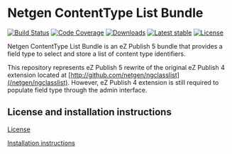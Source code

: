 Netgen ContentType List Bundle
==============================

[![Build Status](https://img.shields.io/travis/netgen/NetgenContentTypeListBundle.svg?style=flat-square)](https://travis-ci.org/netgen/NetgenContentTypeListBundle)
[![Code Coverage](https://img.shields.io/codecov/c/github/netgen/NetgenContentTypeListBundle.svg?style=flat-square)](https://codecov.io/gh/netgen/NetgenContentTypeListBundle)
[![Downloads](https://img.shields.io/packagist/dt/netgen/content-type-list-bundle.svg?style=flat-square)](https://packagist.org/packages/netgen/content-type-list-bundle)
[![Latest stable](https://img.shields.io/packagist/v/netgen/content-type-list-bundle.svg?style=flat-square)](https://packagist.org/packages/netgen/content-type-list-bundle)
[![License](https://img.shields.io/github/license/netgen/NetgenContentTypeListBundle.svg?style=flat-square)](LICENSE)

Netgen ContentType List Bundle is an eZ Publish 5 bundle that provides a field type to select and store a list of content type identifiers.

This repository represents eZ Publish 5 rewrite of the original eZ Publish 4 extension located at [http://github.com/netgen/ngclasslist](/netgen/ngclasslist). However, eZ Publish 4 extension is still required to populate field type through the admin interface.

License and installation instructions
-------------------------------------

[License](LICENSE)

[Installation instructions](Resources/doc/INSTALL.md)
